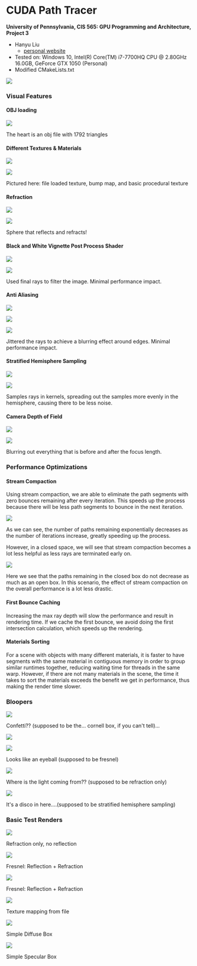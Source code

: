 CUDA Path Tracer
================

**University of Pennsylvania, CIS 565: GPU Programming and Architecture, Project 3**

* Hanyu Liu
  - [personal website](http://liuhanyu.net/) 
* Tested on: Windows 10, Intel(R) Core(TM) i7-7700HQ CPU @ 2.80GHz 16.0GB, GeForce GTX 1050 (Personal)
* Modified CMakeLists.txt

![](img/heart_lower_sample.png)

### Visual Features

#### OBJ loading

![](img/heart_lower_sample.png)

The heart is an obj file with 1792 triangles



#### Different Textures & Materials

![](img/textures.png)

![](img/textureslabeled.png)

Pictured here: file loaded texture, bump map, and basic procedural texture



#### Refraction

![](img/refraction.png)

![](img/refractionlabeled.png)

Sphere that reflects and refracts!



#### Black and White Vignette Post Process Shader

![](img/black.png)

![](img/blacklabeled.png)

Used final rays to filter the image. Minimal performance impact.



#### Anti Aliasing

![](img/antialiasing.png)

![](img/normal.png)

![](img/antialiaslabeled.png)

Jittered the rays to achieve a blurring effect around edges. Minimal performance impact. 



#### Stratified Hemisphere Sampling

![](img/stratified.png)

![](img/samplinglabeled.png)

Samples rays in kernels, spreading out the samples more evenly in the hemisphere, causing there to be less noise.



#### Camera Depth of Field

![](img/cornelldepth.png)

![](img/Depthlabeled.png)

Blurring out everything that is before and after the focus length. 



### Performance Optimizations

#### Stream Compaction

Using stream compaction, we are able to eliminate the path segments with zero bounces remaining after every iteration. This speeds up the process because there will be less path segments to bounce in the next iteration. 

![](img/graph2.png)

As we can see, the number of paths remaining exponentially decreases as the number of iterations increase, greatly speeding up the process. 

However, in a closed space, we will see that stream compaction becomes a lot less helpful as less rays are terminated early on. 

![](img/streamopenclosedgraph.png)

Here we see that the paths remaining in the closed box do not decrease as much as an open box. In this scenario, the effect of stream compaction on the overall performance is a lot less drastic.

#### First Bounce Caching

Increasing the max ray depth will slow the performance and result in rendering time. If we cache the first bounce, we avoid doing the first intersection calculation, which speeds up the rendering. 

#### Materials Sorting

For a scene with objects with many different materials, it is faster to have segments with the same material in contiguous memory in order to group similar runtimes together, reducing waiting time for threads in the same warp. However, if there are not many materials in the scene, the time it takes to sort the materials exceeds the benefit we get in performance, thus making the render time slower.



### Bloopers

![](img/blooper1.png)

Confetti?? (supposed to be the... cornell box, if you can't tell)...



![](img/blooper2.png)

![](img/blooper3.png)

Looks like an eyeball (supposed to be fresnel)



![](img/blooper4.png)

Where is the light coming from?? (supposed to be refraction only)



![](img/blooper5.png)

It's a disco in here....(supposed to be stratified hemisphere sampling)



### Basic Test Renders

![](img/test1.png)

Refraction only, no reflection 



![](img/test2.png)

Fresnel: Reflection + Refraction



![](img/test3.png)

Fresnel: Reflection + Refraction



![](img/test5.png)

Texture mapping from file



![](img/diffuse_4430samp.png)

Simple Diffuse Box



![](img/specular_2071samp.png)

Simple Specular Box











